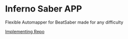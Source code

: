 # Inferno Saber APP

Flexible Automapper for BeatSaber made for any difficulty

[Implementing Repo](https://github.com/fred-brenner/InfernoSaber---BeatSaber-Automapper)
